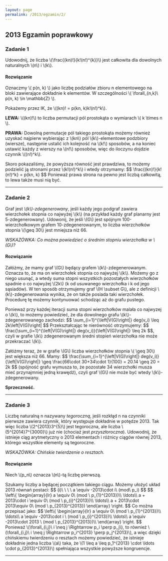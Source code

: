 ```yaml
---
layout: page
permalink: /2013/egzamin/2/
---
```


## 2013 Egzamin poprawkowy

### Zadanie 1

Udowodnij, że liczba \\(\frac{(kn)!}{k!(n!)^{k}}\\) jest całkowita dla
dowolnych naturalnych \\(n\\) i \\(k\\).

<div data-collapse>
  <h4 class="collapsible">Rozwiązanie</h4>
  <div class="solution">
    <p>
      Oznaczmy \( p(n, k) \) jako liczbę podziałów zbioru n elementowego na
      bloki zawierające dokładnie k elementów. W szczególności
      \( \forall_{n,k}\ p(n, k) \in \mathbb{Z} \).
    </p>
    <p>
      Pokażemy przez IK, że \((kn)! = p(kn, k)k!(n!)^k\).
    </p>
    <p>
      <b>LEWA:</b> \((kn)!\) to liczba permutacji pól prostokąta
      o wymiarach \( k \times n \).
    </p>
    <p>
      <b>PRAWA:</b> Dowolną permutacje pól takiego prostokąta możemy również
      uzyskać najpierw wybierając z \(kn\) pól \(k\)-elementowe podzbiory
      (wiersze), następnie ustalić ich kolejność na \(k!\) sposobów, a na
      koniec ustawić każdy z wierszy na \(n!\) sposobów, więc do iloczynu
      dojdzie czynnik \((n!)^k\).
    </p>
    <p>
      Skoro pokazaliśmy, że powyższa równość jest prawdziwa, to możemy
      podzielić ją stronami przez \(k!(n!)^k\) i wtedy otrzymamy:
      $$
      \frac{(kn)!}{k!(n!)^k} = p(kn, k)
      $$
      Ponieważ prawa strona na pewno jest liczbą całkowitą, to lewa także musi
      nią być.
    </p>
  </div>
</div>

---

### Zadanie 2

Graf jest *\\(k\\)-zdegenerowany*, jeśli każdy jego podgraf zawiera wierzchołek
stopnia co najwyżej \\(k\\) (na przykład każdy graf planarny jest
5-zdegenerowany). Udowonij, że jeśli \\(G\\) jest spójnym 100-wierzchołkowym
grafem 10-zdegenerowanym, to liczba wierzchołków stopnia \\(\geq 30\\) jest
mniejsza niż 66.

*WSKAZÓWKA: Co można powiedzieć o średnim stopniu wierzchołka w \\(G\\)?*

<div data-collapse>
  <h4 class="collapsible">Rozwiązanie</h4>
  <div class="solution">
    <p>
      Załóżmy, że mamy graf \(G\) będący grafem \(k\)-zdegenerowanym. Oznacza
      to, że ma on wierzchołek stopnia co najwyżej \(k\). Możemy go z niego
      usunąć, a wtedy suma stopni wszystkich pozostałych wierzchołków spadnie
      o co najwyżej \(2k\) (k od usuwanego wierzchołka i k od jego sąsiadów).
      W ten sposób otrzymujemy graf \(H \subset G\), ale z definicji
      \(k\)-zdegenerowania wynika, że on także posiada taki wierzchołek.
      Procedurę tę możemy kontynuować schodząc aż do grafu pustego.
    </p>
    <p>
      Ponieważ przy każdej iteracji suma stopni wierzchołków malała co najwyzej
      o \(k\), to możemy powiedzieć, że dla dowolnego grafu
      \(k\)-zdegenerowanego zachodzi:
      $$
      \sum_{i=1}^{\left|V(G)\right|} deg(v_i) \leq 2k\left|V(G)\right|
      $$
      Przekształcając te nierówność otrzymujemy:
      $$
      \frac{\sum_{i=1}^{\left|V(G)\right|} deg(v_i)}{\left|V(G)\right|} \leq
      2k
      $$,
      czyli w grafie \(k\) zdegenerowanym średni stopień wierzchołka nie może
      przekraczać \(k\).
    </p>
    <p>
      Załóżmy teraz, że w grafie \(G\) liczba wierzchołków stopnia \( \geq 30\)
      jest większa niż 66. Mamy:
      $$
      \frac{\sum_{i=1}^{\left|V(G)\right|} deg(v_i)}{\left|V(G)\right|} \geq
      \frac{66\cdot 30+34\cdot 1}{100} = 20.14 \geq 20 = 2k
      $$
      (spójność grafu wymusza to, że pozostałe 34 wierzchołki musza mieć
      przynajmniej jedną krawędź), czyli graf \(G\) nie może być wtedy
      \(k\)-zdegenerowany.
    </p>
    <p>
      <b>Sprzeczność.</b>
    </p>
  </div>
</div>

---

### Zadanie 3

Liczbę naturalną n nazywany *tegoroczną*, jeśli rozkłąd n na czynniki pierwsze
zawiera czynnik, który występuje dokładnie w potędze 2013. Tak więc liczba
\\(2^{2013}3^{5}\\) jest tegoroczna, ale liczba \\(5^{2014}7^{3000}\\) już nie
(chociaż jest *przyszłoroczna*). Udowodnij, że istnieje ciąg arytmetyczny o
2013 elementach i różnicy ciągów równej 2013, którego wszystkie elementy są
tegoroczne.

*WSKAZÓWKA: Chińskie twierdzenie o resztach.*

<div data-collapse>
  <h4 class="collapsible">Rozwiązanie</h4>
  <div class="solution">
    <p>
      Niech \(p_n\) oznacza \(n\)-tą liczbę pierwszą.
    </p>
    <p>
      Szukamy liczby a będącej początkiem takiego ciągu.
      Możemy ułożyć układ 2013 równań postaci:
      $$
      (i)\ \ \ \ a \equiv -2013\cdot i\ (mod\ p_i)
      $$
      $$
      \left\{
        \begin{array}{lr}
          a \equiv 0\ (mod \ p_{1}^{2013})\\
          \ldots\\
          a + 2013\cdot i \equiv 0\ (mod \ p_{i}^{2013})\\
          \ldots\\
          a + 2013\cdot 2013\equiv 0\ (mod \ p_{2013}^{2013})
        \end{array}
      \right.
      $$
      Co można przepisać jako:
      $$
      \left\{
        \begin{array}{lr}
          a \equiv 0\ (mod \ p_{1}^{2013})\\
          \ldots\\
          a \equiv -2013\cdot i \ (mod \ p_{i}^{2013})\\
          \ldots\\
          a \equiv -2013\cdot 2013 \ (mod \ p_{2013}^{2013})\\
        \end{array}
      \right.
      $$
      Ponieważ \(\forall_{i,j}\ i \neq j \Rightarrow p_i \perp p_j\), to
      również
      \(\forall_{i,j}\ i \neq j \Rightarrow p_i^{2013} \perp p_j^{2013}\),
      a więc dzięki chińskiemu twierdzeniu o resztach możemy powiedzieć, że
      istnieje dokładnie jedna liczba \(a\) taka, że
      \(1 \leq a \leq p_1^{2013} \cdot \ldots \cdot p_{2013}^{2013}\)
      spełniająca wszystkie powyższe kongruencje.
    </p>
  </div>
</div>

---